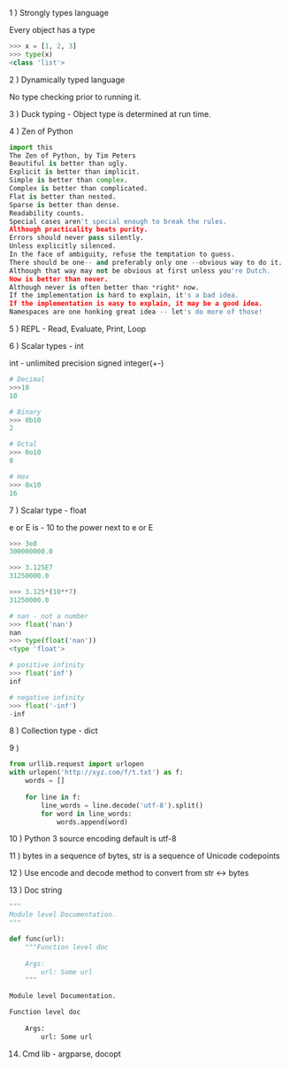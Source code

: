1 ) Strongly types language

Every object has a type

```python
>>> x = [1, 2, 3]
>>> type(x)
<class 'list'>
```

2 ) Dynamically typed language

No type checking prior to running it.

3 ) Duck typing - Object type is determined at run time.

4 ) Zen of Python

```python
import this
The Zen of Python, by Tim Peters
Beautiful is better than ugly.
Explicit is better than implicit.
Simple is better than complex.
Complex is better than complicated.
Flat is better than nested.
Sparse is better than dense.
Readability counts.
Special cases aren't special enough to break the rules.
Although practicality beats purity.
Errors should never pass silently.
Unless explicitly silenced.
In the face of ambiguity, refuse the temptation to guess.
There should be one-- and preferably only one --obvious way to do it.
Although that way may not be obvious at first unless you're Dutch.
Now is better than never.
Although never is often better than *right* now.
If the implementation is hard to explain, it's a bad idea.
If the implementation is easy to explain, it may be a good idea.
Namespaces are one honking great idea -- let's do more of those!
```


5 ) REPL - Read, Evaluate, Print, Loop

6 ) Scalar types - int

int - unlimited precision signed integer(+-)

```python
# Decimal
>>>10
10

# Binary
>>> 0b10
2

# Octal
>>> 0o10
8

# Hex
>>> 0x10
16
``` 

7 ) Scalar type - float

e or E is - 10 to the power next to e or E
```python
>>> 3e8
300000000.0

>>> 3.125E7
31250000.0

>>> 3.125*(10**7)
31250000.0
```

```python
# nan - not a number
>>> float('nan')
nan
>>> type(float('nan'))
<type 'float'>

# positive infinity
>>> float('inf')
inf

# negative infinity
>>> float('-inf')
-inf

```


8 ) Collection type - dict

9 ) 
```python
from urllib.request import urlopen
with urlopen('http://xyz.com/f/t.txt') as f:
    words = []
    
    for line in f:
        line_words = line.decode('utf-8').split()
        for word in line_words:
            words.append(word)

```

10 ) Python 3 source encoding default is utf-8

11 ) bytes in a sequence of bytes, str is a sequence of Unicode codepoints

12 ) Use encode and decode method to convert from str <-> bytes

13 ) Doc string
```python
"""
Module level Documentation.
"""

def func(url):
    """Function level doc
    
    Args:
        url: Some url
    """
```

```python
Module level Documentation.

Function level doc
    
    Args:
        url: Some url
```

14) Cmd lib - argparse, docopt